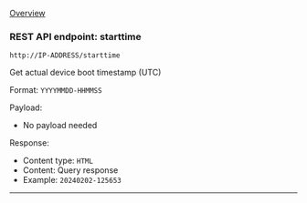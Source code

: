 [Overview](_OVERVIEW.md) 

### REST API endpoint: starttime

`http://IP-ADDRESS/starttime`


Get actual device boot timestamp (UTC)

Format: `YYYYMMDD-HHMMSS`


Payload:
- No payload needed

Response:
- Content type: `HTML`
- Content: Query response
- Example: `20240202-125653`

---

